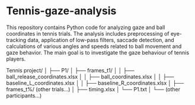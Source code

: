 # Tennis-gaze-analysis
This repository contains Python code for analyzing gaze and ball coordinates in tennis trials. The analysis includes preprocessing of eye-tracking data, application of low-pass filters, saccade detection, and calculations of various angles and speeds related to ball movement and gaze behavior. The main goal is to investigate the gaze behaviour of tennis players.

Tennis project/
│
├── P1/
│   ├── frames_t1/
│   │   ├── ball_release_coordinates.xlsx
│   │   ├── ball_coordinates.xlsx
│   │   ├── baseline_L_coordinates.xlsx
│   │   ├── baseline_R_coordinates.xlsx
│   ├── frames_t%/  (other trials...)
│   ├── timing.xlsx
│   └── P1.txt
│
└── (other participants...)

